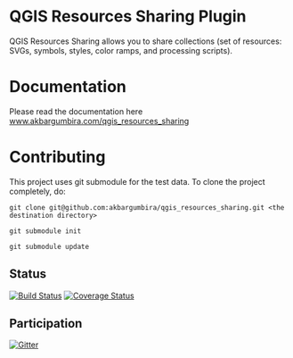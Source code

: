 QGIS Resources Sharing Plugin
==============================
QGIS Resources Sharing allows you to share collections (set of resources: 
SVGs, symbols, styles, color ramps, and processing scripts).

Documentation
=============================
Please read the documentation here www.akbargumbira.com/qgis_resources_sharing


Contributing
==============================
This project uses git submodule for the test data. To clone the project completely, do:

```
git clone git@github.com:akbargumbira/qgis_resources_sharing.git <the destination directory>

git submodule init

git submodule update
```


## Status
[![Build Status](https://travis-ci.org/akbargumbira/qgis_symbology_sharing.svg?branch=master)](https://travis-ci.org/akbargumbira/qgis_symbology_sharing) [![Coverage Status](https://coveralls.io/repos/github/akbargumbira/qgis_symbology_sharing/badge.svg?branch=master)](https://coveralls.io/github/akbargumbira/qgis_symbology_sharing?branch=master) 

## Participation
[![Gitter](https://badges.gitter.im/akbargumbira/qgis_symbology_sharing.svg)](https://gitter.im/akbargumbira/qgis_symbology_sharing?utm_source=badge&utm_medium=badge&utm_campaign=pr-badge) 
